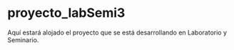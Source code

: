 # proyecto_labSemi3
Aquí estará alojado el proyecto que se está desarrollando en Laboratorio y Seminario.
